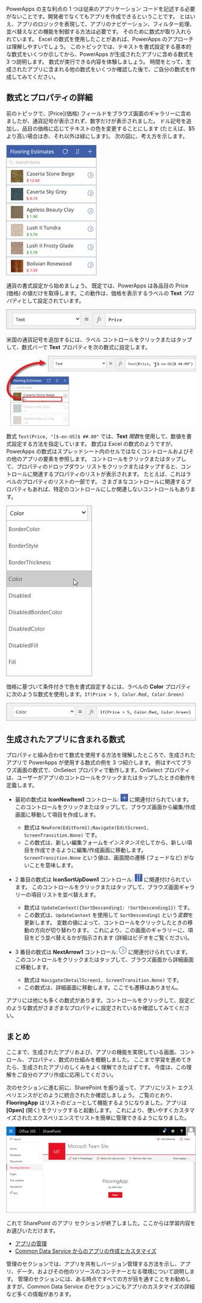PowerApps の主な利点の 1 つは従来のアプリケーション コードを記述する必要がないことです。開発者でなくてもアプリを作成できるということです。 とはいえ、アプリのロジックを表現して、アプリのナビゲーション、フィルター処理、並べ替えなどの機能を制御する方法は必要です。 そのために数式が取り入れられています。 Excel の数式を使用したことがあれば、PowerApps のアプローチは理解しやすいでしょう。 このトピックでは、テキストを書式設定する基本的な数式をいくつか示してから、PowerApps が生成されたアプリに含める数式を 3 つ説明します。 数式が実行できる内容を体験しましょう。 時間をとって、生成されたアプリに含まれる他の数式をいくつか確認した後で、ご自分の数式を作成してみてください。

## <a name="understanding-formulas-and-properties"></a>数式とプロパティの詳細
前のトピックで、[Price]\(価格) フィールドをブラウズ画面のギャラリーに含めましたが、通貨記号が表示されず、数字だけが表示されました。 ドル記号を追加し、品目の価格に応じてテキストの色を変更することにします (たとえば、$5 より高い場合は赤、それ以外は緑にします)。 次の図に、考え方を示します。

![色と通貨のテキストの書式設定](./media/learning-spo-app-explore-formulas/text-formatting.png)

通貨の書式設定から始めましょう。 既定では、PowerApps は各品目の Price (価格) の値だけを取得します。この動作は、価格を表示するラベルの **Text** *プロパティ*として設定されています。

![Price (価格) の既定の書式設定](./media/learning-spo-app-explore-formulas/price-default.png)

米国の通貨記号を追加するには、ラベル コントロールをクリックまたはタップして、数式バーで **Text** プロパティを次の数式に設定します。

![Price (価格) の通貨の書式設定](./media/learning-spo-app-explore-formulas/price-formatted.png)

数式 `Text(Price, "[$-en-US]$ ##.00"` では、**Text** *関数*を使用して、数値を書式設定する方法を指定しています。 数式は Excel の数式のようですが、PowerApps の数式はスプレッドシート内のセルではなくコントロールおよびその他のアプリの要素を参照します。 コントロールをクリックまたはタップして、プロパティのドロップダウン リストをクリックまたはタップすると、コントロールに関連するプロパティのリストが表示されます。 たとえば、これはラベルのプロパティのリストの一部です。 さまざまなコントロールに関連するプロパティもあれば、特定のコントロールにしか関連しないコントロールもあります。

![プロパティの設定](./media/learning-spo-app-explore-formulas/properties.png)

価格に基づいて条件付きで色を書式設定するには、ラベルの **Color** プロパティに次のような数式を使用します。`If(Price > 5, Color.Red, Color.Green)`

![Price (価格) の色の書式設定](./media/learning-spo-app-explore-formulas/color-formatted.png)

## <a name="formulas-included-in-the-generated-app"></a>生成されたアプリに含まれる数式
プロパティと組み合わせて数式を使用する方法を理解したところで、生成されたアプリで PowerApps が使用する数式の例を 3 つ紹介します。 例はすべてブラウズ画面の数式で、OnSelect プロパティで動作します。OnSelect プロパティは、ユーザーがアプリのコントロールをクリックまたはタップしたときの動作を定義します。

* 最初の数式は **IconNewItem1** コントロール: ![新しい項目アイコン](./media/learning-spo-app-explore-formulas/icon-add-item.png) に関連付けられています。 このコントロールをクリックまたはタップして、ブラウズ画面から編集/作成画面に移動して項目を作成します。 
  
  * 数式は `NewForm(EditForm1);Navigate(EditScreen1, ScreenTransition.None)` です。
  * この数式は、新しい編集フォームを*インスタンス化*してから、新しい項目を作成できるように編集/作成画面に移動します。 `ScreenTransition.None` という値は、画面間の遷移 (フェードなど) がないことを意味します。
* 2 番目の数式は **IconSortUpDown1** コントロール: ![並べ替えギャラリー アイコン](./media/learning-spo-app-explore-formulas/icon-sort.png) に関連付けられています。 このコントロールをクリックまたはタップして、ブラウズ画面ギャラリーの項目リストを並べ替えます。
  
  * 数式は `UpdateContext({SortDescending1: !SortDescending1})` です。
  * この数式は、`UpdateContext` を使用して `SortDescending1` という*変数*を更新します。 変数の値によって、コントロールをクリックしたときの移動の方向が切り替わります。 これにより、この画面のギャラリーに、項目をどう並べ替えるかが指示されます (詳細はビデオをご覧ください)。 
* 3 番目の数式は **NextArrow1** コントロール: ![詳細に移動矢印アイコン](./media/learning-spo-app-explore-formulas/icon-arrow.png) に関連付けられています。 このコントロールをクリックまたはタップして、ブラウズ画面から詳細画面に移動します。
  
  * 数式は `Navigate(DetailScreen1, ScreenTransition.None)` です。
  * この数式は、詳細画面に移動します。ここでも遷移はありません。

アプリには他にも多くの数式があります。コントロールをクリックして、設定どのような数式がさまざまなプロパティに設定されているか確認してみてください。

## <a name="wrapping-it-all-up"></a>まとめ
ここまで、生成されたアプリおよび、アプリの機能を実現している画面、コントロール、プロパティ、数式の仕組みを概観しました。 ここまで学習を進めてきたら、生成されたアプリのしくみをよく理解できたはずです。 今度は、この理解をご自分のアプリ作成に応用してください。 

次のセクションに進む前に、SharePoint を振り返って、アプリにリスト エクスペリエンスがどのように統合されたか確認しましょう。 ご覧のとおり、**FlooringApp** はリストの*ビュー*として機能するようになりました。アプリは **[Open]** (開く) をクリックすると起動します。 これにより、使いやすくカスタマイズされたエクスペリエンスでリストを簡単に管理できるようになりました。

![Sharepoint リストのビューとしてのアプリ](./media/learning-spo-app-explore-formulas/list-view.png)

これで SharePoint のアプリ セクションが終了しました。ここからは学習内容をお選びいただけます。

* [アプリの管理](../manage-apps#step-1)
* [Common Data Service からのアプリの作成とカスタマイズ](../create-app-cds#step-1)

管理のセクションでは、アプリを共有しバージョン管理する方法を示し、アプリ、データ、およびその他のリソースのコンテナーとなる環境について説明します。 管理のセクションには、ある時点ですべての方が目を通すことをお勧めしますが、Common Data Service のセクションにもアプリのカスタマイズの詳細など多くの情報があります。 

